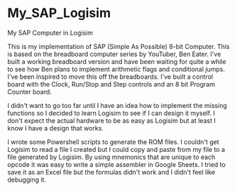 # My_SAP_Logisim
My SAP Computer in Logisim

This is my implementation of SAP (Simple As Possible) 8-bit Computer. This is based on the breadboard computer series by 
YouTuber, Ben Eater. I've built a working breadboard version and have been waiting for quite a while to see how Ben plans
to implement arithmetic flags and conditional jumps. I've been inspired to move this off the breadboards. I've built a 
control board with the Clock, Run/Stop and Step controls and an 8 bit Program Counter board.

I didn't want to go too far until I have an idea how to implement the missing functions so I decided to learn Logisim to 
see if I can design it myself. I don't expect the actual hardware to be as easy as Logisim but at least I know I have a 
design that works.

I wrote some Powershell scripts to generate the ROM files. I couldn't get Logisim to read a file I created but I could copy 
and paste from my file to a file generated by Logisim. By using mnemonics that are unique to each opcode it was easy to write 
a simple assembler in Google Sheets. I tried to save it as an Excel file but the formulas didn't work and I didn't feel like 
debugging it.
